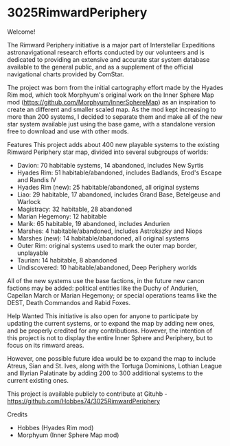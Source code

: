 # 3025RimwardPeriphery
 
Welcome!

The Rimward Periphery initiative is a major part of Interstellar Expeditions astronavigational research efforts conducted by our volunteers and is dedicated to providing an extensive and accurate star system database available to the general public, and as a supplement of the official navigational charts provided by ComStar.

The project was born from the initial cartography effort made by the Hyades Rim mod, which took Morphyum's original work on the Inner Sphere Map mod (https://github.com/Morphyum/InnerSphereMap) as an inspiration to create an different and smaller scaled map. As the mod kept increasing to more than 200 systems, I decided to separate them and make all of the new star system available just using the base game, with a standalone version free to download and use with other mods.

Features
This project adds about 400 new playable systems to the existing Rimward Periphery star map, divided into several subgroups of worlds:
* Davion: 70 habitable systems, 14 abandoned, includes New Syrtis
* Hyades Rim: 51 habitable/abandoned, includes Badlands, Erod's Escape and Randis IV
* Hyades Rim (new): 25 habitable/abandoned, all original systems
* Liao: 29 habitable, 17 abandoned, includes Grand Base, Betelgeuse and Warlock
* Magistracy: 32 habitable, 28 abandoned
* Marian Hegemony: 12 habitable
* Marik: 65 habitable, 19 abandoned, includes Andurien
* Marshes: 4 habitable/abandoned, includes Astrokazky and Niops
* Marshes (new): 14 habitable/abandoned, all original systems
* Outer Rim: original systems used to mark the outer map border, unplayable
* Taurian: 14 habitable, 8 abandoned
* Undiscovered: 10 habitable/abandoned, Deep Periphery worlds

All of the new systems use the base factions, in the future new canon factions may be added: political entities like the Duchy of Andurien, Capellan March or Marian Hegemony; or special operations teams like the DEST, Death Commandos and Rabid Foxes. 

Help Wanted
This initiative is also open for anyone to participate by updating the current systems, or to expand the map by adding new ones, and be properly credited for any contributions. However, the intention of this project is not to display the entire Inner Sphere and Periphery, but to focus on its rimward areas. 

However, one possible future idea would be to expand the map to include Atreus, Sian and St. Ives, along with the Tortuga Dominions, Lothian League and Illyrian Palatinate by adding 200 to 300 additional systems to the current existing ones. 

This project is available publicly to contribute at Gituhb - https://github.com/Hobbes74/3025RimwardPeriphery

Credits
* Hobbes (Hyades Rim mod)
* Morphyum (Inner Sphere Map mod)
